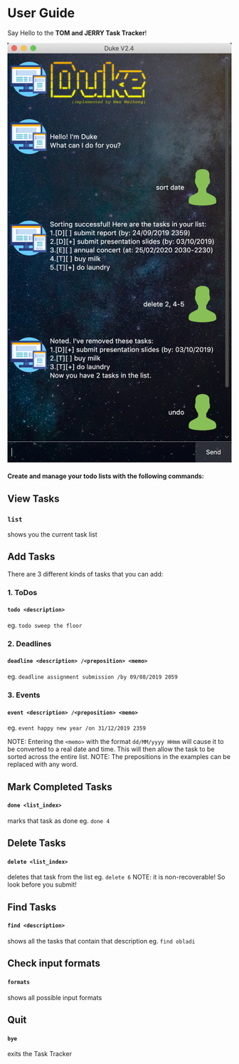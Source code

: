 # User Guide

Say Hello to the **TOM and JERRY Task Tracker**!

![introImage](Ui.png)

#### Create and manage your todo lists with the following commands:

## View Tasks
### `list` 
shows you the current task list


## Add Tasks
There are 3 different kinds of tasks that you can add: 
### 1. ToDos
#### `todo <description>`
eg. `todo sweep the floor`
### 2. Deadlines
#### `deadline <description> /<preposition> <memo>`
eg. `deadline assignment submission /by 09/08/2019 2059`
### 3. Events
#### `event <description> /<preposition> <memo>`
eg. `event happy new year /on 31/12/2019 2359`

NOTE: Entering the `<memo>` with the format `dd/MM/yyyy HHmm` will cause it to be converted to a real date and time. 
This will then allow the task to be sorted across the entire list. 
NOTE: The prepositions in the examples can be replaced with any word. 


## Mark Completed Tasks
#### `done <list_index>`
marks that task as done
eg. `done 4` 


## Delete Tasks
#### `delete <list_index>`
deletes that task from the list
eg. `delete 6`
NOTE: it is non-recoverable! So look before you submit!


## Find Tasks
#### `find <description>`
shows all the tasks that contain that description
eg. `find obladi`


## Check input formats
#### `formats`
shows all possible input formats


## Quit
#### `bye`
exits the Task Tracker